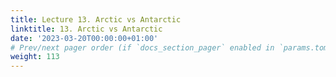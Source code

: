 ```yaml
---
title: Lecture 13. Arctic vs Antarctic
linktitle: 13. Arctic vs Antarctic
date: '2023-03-20T00:00:00+01:00'
# Prev/next pager order (if `docs_section_pager` enabled in `params.toml`)
weight: 113
---
```


